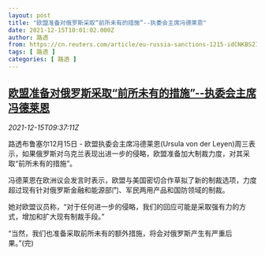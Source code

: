 ```yaml
---
layout: post
title: "欧盟准备对俄罗斯采取“前所未有的措施”--执委会主席冯德莱恩"
date: 2021-12-15T10:01:02.000Z
author: 路透
from: https://cn.reuters.com/article/eu-russia-sanctions-1215-idCNKBS2IU0QG
tags: [ 路透 ]
categories: [ 路透 ]
---
```

<!--1639562462000-->
[欧盟准备对俄罗斯采取“前所未有的措施”--执委会主席冯德莱恩](https://cn.reuters.com/article/eu-russia-sanctions-1215-idCNKBS2IU0QG)
------

<div>
<div><i>2021-12-15T09:37:11Z</i></div><p>路透布鲁塞尔12月15日 - 欧盟执委会主席冯德莱恩(Ursula von der Leyen)周三表示，如果俄罗斯对乌克兰表现出进一步的侵略，欧盟准备加大制裁力度，对其采取“前所未有的措施”。</p><p>冯德莱恩在欧洲议会发言时表示，欧盟与美国密切合作草拟了新的制裁选项，力度超过现有针对俄罗斯金融和能源部门、军民两用产品和国防领域的制裁。</p><p>她对欧盟议员称，“对于任何进一步的侵略，我们的回应可能是采取强有力的方式，增加和扩大现有制裁手段。”</p><p>“当然，我们也准备采取前所未有的额外措施，将会对俄罗斯产生有严重后果。”(完)</p>
</div>
